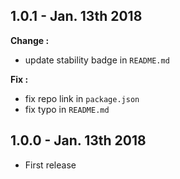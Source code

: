 ## 1.0.1 - Jan. 13th 2018

**Change :**
* update stability badge in `README.md`

**Fix :**
* fix repo link in `package.json`
* fix typo in `README.md`

## 1.0.0 - Jan. 13th 2018

* First release
